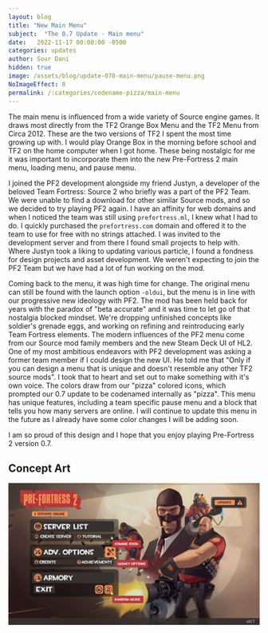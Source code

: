 ```yaml
---
layout: blog
title: "New Main Menu"
subject:  "The 0.7 Update - Main menu"
date:   2022-11-17 00:00:00 -0500
categories: updates
author: Sour Dani
hidden: true
image: /assets/blog/update-070-main-menu/pause-menu.png
NoImageEffect: 0
permalink: /:categories/codename-pizza/main-menu 
---
```


The main menu is influenced from a wide variety of Source engine games. It draws most directly from the TF2 Orange Box Menu and the TF2 Menu from Circa 2012. These are the two versions of TF2 I spent the most time growing up with. I would play Orange Box in the morning before school and TF2 on the home computer when I got home. These being nostalgic for me it was important to incorporate them into the new Pre-Fortress 2 main menu, loading menu, and pause menu.

I joined the PF2 development alongside my friend Justyn, a developer of the beloved Team Fortress: Source 2 who briefly was a part of the PF2 Team. We were unable to find a download for other similar Source mods, and so we decided to try playing PF2 again. I have an affinity for web domains and when I noticed the team was still using `prefortress.ml`, I knew what I had to do. I quickly purchased the `prefortress.com` domain and offered it to the team to use for free with no strings attached. I was invited to the development server and from there I found small projects to help with. Where Justyn took a liking to updating various particle, I found a fondness for design projects and asset development. We weren't expecting to join the PF2 Team but we have had a lot of fun working on the mod.

Coming back to the menu, it was high time for change. The original menu can still be found with the launch option `-oldui`, but the menu is in line with our progressive new ideology with PF2. The mod has been held back for years with the paradox of "beta accurate" and it was time to let go of that nostalgia blocked mindset. We're dropping unfinished concepts like soldier's grenade eggs, and working on refining and reintroducing early Team Fortress elements. The modern influences of the PF2 menu come from our Source mod family members and the new Steam Deck UI of HL2. One of my most ambitious endeavors with PF2 development was asking a former team member if I could design the new UI. He told me that "Only if you can design a menu that is unique and doesn't resemble any other TF2 source mods". I took that to heart and set out to make something with it's own voice. The colors draw from our "pizza" colored icons, which prompted our 0.7 update to be codenamed internally as "pizza". This menu has unique features, including a team specific pause menu and a block that tells you how many servers are online. I will continue to update this menu in the future as I already have some color changes I will be adding soon.

I am so proud of this design and I hope that you enjoy playing Pre-Fortress 2 version 0.7.
## Concept Art
![Main menu concept art](/assets/blog/update-070-main-menu/mainmenu-tooltips.png "Main Menu Concept")